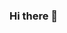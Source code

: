 ### Hi there 👋

<!--
**yuna1880/yuna1880** is a ✨ _special_ ✨ repository because its `README.md` (this file) appears on your GitHub profile.


![header](https://capsule-render.vercel.app/api?type=soft&color=auto&height=200&section=header&text=Hi%20there&fontSize=90)

Hi, I'm Yuna Kwon. I'm Currently learning Web full stack to make people lives comfy.

🎓 University student (but developing is outside of my field)
🌱 Learning Web full stack
📝 Writing a blog as a hobby

